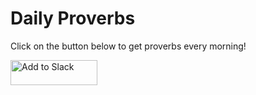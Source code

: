 # Daily Proverbs

Click on the button below to get proverbs every morning!

<a href="https://slack.com/oauth/authorize?scope=incoming-webhook,commands,bot,team:read&client_id=331659713222.331660666310"><img alt="Add to Slack" height="40" width="139" src="https://platform.slack-edge.com/img/add_to_slack.png" srcset="https://platform.slack-edge.com/img/add_to_slack.png 1x, https://platform.slack-edge.com/img/add_to_slack@2x.png 2x" /></a>
